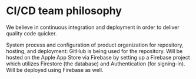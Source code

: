 # CI/CD team philosophy

We believe in continuous integration and deployment in order to deliver quality code quicker.

System process and configuration of product organization for repository, hosting, and deployment:
GitHub is being used for the repository. Will be hosted on the Apple App Store via Firebase by setting up a Firebase
project which utilizes Firestore (the database) and Authentication (for signing-in).
Will be deployed using Firebase as well.

